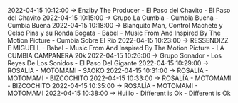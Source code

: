 2022-04-15 10:12:00 -> Enziby The Producer - El Paso del Chavito - El Paso del Chavito
2022-04-15 10:15:00 -> Grupo La Cumbia - Cumbia Buena - Cumbia Buena
2022-04-15 10:18:00 -> Blanquito Man, Control Machete y Celso Pina y su Ronda Bogata - Babel - Music From And Inspired By The Motion Picture - Cumbia Sobre El Rio
2022-04-15 10:23:00 -> RESSENDIZZ E MIGUELL - Babel - Music From And Inspired By The Motion Picture - LA CUMBIA CAMPANERA   20k
2022-04-15 10:26:00 -> Grupo Sonador - Los Reyes De Los Sonidos - El Paso Del Gigante
2022-04-15 10:29:00 -> ROSALÍA - MOTOMAMI - SAOKO
2022-04-15 10:31:00 -> ROSALÍA - MOTOMAMI - BIZCOCHITO
2022-04-15 10:33:00 -> ROSALÍA - MOTOMAMI - BIZCOCHITO
2022-04-15 10:35:00 -> ROSALÍA - MOTOMAMI - MOTOMAMI
2022-04-15 10:38:00 -> Huillo - Different is Ok - Different is Ok
